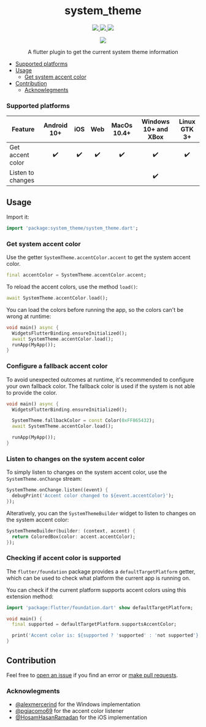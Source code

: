 <div>
  <h1 align="center">system_theme</h1>
  <p align="center" >
    <a title="Discord" href="https://discord.gg/674gpDQUVq">
      <img src="https://img.shields.io/discord/809528329337962516?label=discord&logo=discord" />
    </a>
    <a title="Pub" href="https://pub.dartlang.org/packages/system_theme" >
      <img src="https://img.shields.io/pub/v/system_theme.svg?style=popout&include_prereleases" />
    </a>
    <a title="Github License">
      <img src="https://img.shields.io/github/license/bdlukaa/system_theme" />
    </a>
  </p>
  <p align="center">
    <a title="Patreon" href="https://patreon.com/bdlukaa">
      <img src="https://img.shields.io/endpoint.svg?url=https%3A%2F%2Fshieldsio-patreon.vercel.app%2Fapi%3Fusername%3Dbdlukaa%26type%3Dpatrons&style=for-the-badge">
    </a>
  </p>
  <p align="center">
  A flutter plugin to get the current system theme information
  </p>
</div>

- [Supported platforms](#supported-platforms)
- [Usage](#usage)
  - [Get system accent color](#get-system-accent-color)
- [Contribution](#contribution)
  - [Acknowlegments](#acknowlegments)

### Supported platforms

| Feature           | Android 10+ | iOS | Web | MacOs 10.4+ | Windows 10+ and XBox | Linux GTK 3+ |
| ----------------- | :---------: | :-: | :-: | :---------: | :------------------: | :----------: |
| Get accent color  |     ✔️      | ✔️  | ✔️  |     ✔️      |          ✔️          |      ✔️      |
| Listen to changes |             |     |     |             |          ✔️          |              |

## Usage

Import it:

```dart
import 'package:system_theme/system_theme.dart';
```

### Get system accent color

Use the getter `SystemTheme.accentColor.accent` to get the system accent color.

```dart
final accentColor = SystemTheme.accentColor.accent;
```

To reload the accent colors, use the method `load()`:

```dart
await SystemTheme.accentColor.load();
```

You can load the colors before running the app, so the colors can't be wrong at runtime:

```dart
void main() async {
  WidgetsFlutterBinding.ensureInitialized();
  await SystemTheme.accentColor.load();
  runApp(MyApp());
}
```

### Configure a fallback accent color

To avoid unexpected outcomes at runtime, it's recommended to configure your own fallback color. The fallback color is used if the system is not able to provide the color.

```dart
void main() async {
  WidgetsFlutterBinding.ensureInitialized();

  SystemTheme.fallbackColor = const Color(0xFF865432);
  await SystemTheme.accentColor.load();

  runApp(MyApp());
}
```

### Listen to changes on the system accent color

To simply listen to changes on the system accent color, use the `SystemTheme.onChange` stream:

```dart
SystemTheme.onChange.listen((event) {
  debugPrint('Accent color changed to ${event.accentColor}');
});
```

Alteratively, you can the `SystemThemeBuilder` widget to listen to changes on the system accent color:

```dart
SystemThemeBuilder(builder: (context, accent) {
  return ColoredBox(color: accent.accentColor);
});
```

### Checking if accent color is supported

The `flutter/foundation` package provides a `defaultTargetPlatform` getter, which can be used to check what platform the current app is running on.

You can check if the current platform supports accent colors using this extension method:

```dart
import 'package:flutter/foundation.dart' show defaultTargetPlatform;

void main() {
  final supported = defaultTargetPlatform.supportsAccentColor;

  print('Accent color is: ${supported ? 'supported' : 'not supported'} on the current platform');
}
```

## Contribution

Feel free to [open an issue](https://github.com/bdlukaa/system_theme/issues/new) if you find an error or [make pull requests](https://github.com/bdlukaa/system_theme/pulls).

### Acknowlegments

- [@alexmercerind](https://github.com/alexmercerind) for the Windows implementation
- [@pgiacomo69](https://github.com/pgiacomo69) for the accent color listener
- [@HosamHasanRamadan](https://github.com/HosamHasanRamadan) for the iOS implementation
